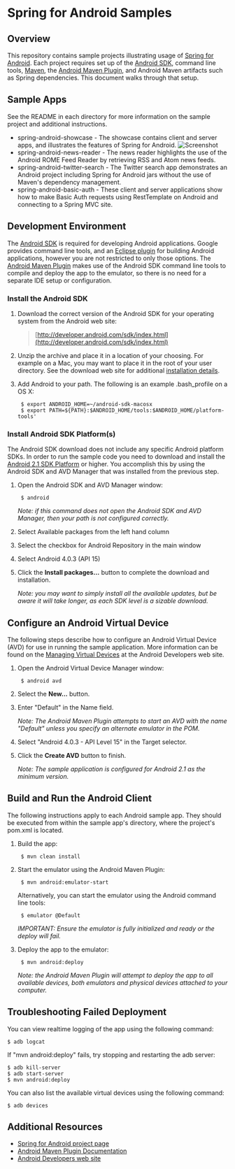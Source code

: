 # Spring for Android Samples

## Overview

This repository contains sample projects illustrating usage of [Spring for Android](http://www.springsource.org/spring-android). Each project requires set up of the [Android SDK](http://developer.android.com/sdk/index.html), command line tools, [Maven](http://maven.apache.org/), the [Android Maven Plugin](http://code.google.com/p/maven-android-plugin/), and Android Maven artifacts such as Spring dependencies. This document walks through that setup.

## Sample Apps

See the README in each directory for more information on the sample project and additional instructions.

* spring-android-showcase - The showcase contains client and server apps, and illustrates the features of Spring for Android.
![Screenshot](/spring-android-showcase/screeshot001.jpg)
* spring-android-news-reader - The news reader highlights the use of the Android ROME Feed Reader by retrieving RSS and Atom news feeds.
* spring-android-twitter-search - The Twitter search app demonstrates an Android project including Spring for Android jars without the use of Maven's dependency management.
* spring-android-basic-auth - These client and server applications show how to make Basic Auth requests using RestTemplate on Android and connecting to a Spring MVC site.

## Development Environment

The [Android SDK](http://developer.android.com/sdk/index.html) is required for developing Android applications. Google provides command line tools, and an [Eclipse plugin](http://developer.android.com/sdk/eclipse-adt.html) for building Android applications, however you are not restricted to only those options. The [Android Maven Plugin](http://code.google.com/p/maven-android-plugin/) makes use of the Android SDK command line tools to compile and deploy the app to the emulator, so there is no need for a separate IDE setup or configuration.


### Install the Android SDK

1. Download the correct version of the Android SDK for your operating system from the Android web site:

	> [http://developer.android.com/sdk/index.html](http://developer.android.com/sdk/index.html)

1. Unzip the archive and place it in a location of your choosing. For example on a Mac, you may want to place it in the root of your user directory. See the download web site for additional [installation details](http://developer.android.com/sdk/installing.html).

2. Add Android to your path. The following is an example .bash_profile on a OS X:

		$ export ANDROID_HOME=~/android-sdk-macosx
		$ export PATH=${PATH}:$ANDROID_HOME/tools:$ANDROID_HOME/platform-tools'

### Install Android SDK Platform(s)

The Android SDK download does not include any specific Android platform SDKs. In order to run the sample code you need to download and install the [Android 2.1 SDK Platform](http://developer.android.com/sdk/android-2.1.html) or higher. You accomplish this by using the Android SDK and AVD Manager that was installed from the previous step.

1. Open the Android SDK and AVD Manager window:

		$ android

	_Note: if this command does not open the Android SDK and AVD Manager, then your path is not configured correctly._

2. Select Available packages from the left hand column

3. Select the checkbox for Android Repository in the main window

4. Select Android 4.0.3 (API 15)

5. Click the **Install packages...** button to complete the download and installation.

	_Note: you may want to simply install all the available updates, but be aware it will take longer, as each SDK level is a sizable download._


## Configure an Android Virtual Device

The following steps describe how to configure an Android Virtual Device (AVD) for use in running the sample application. More information can be found on the [Managing Virtual Devices](http://developer.android.com/guide/developing/devices/index.html) at the Android Developers web site.

1. Open the Android Virtual Device Manager window:

		$ android avd

2. Select the **New…** button.

3. Enter "Default" in the Name field.

	_Note: The Android Maven Plugin attempts to start an AVD with the name "Default" unless you specify an alternate emulator in the POM._

4. Select "Android 4.0.3 - API Level 15" in the Target selector.

5. Click the **Create AVD** button to finish.

	_Note: The sample application is configured for Android 2.1 as the minimum version._


## Build and Run the Android Client

The following instructions apply to each Android sample app. They should be executed from within the sample app's directory, where the project's pom.xml is located.

1. Build the app:

		$ mvn clean install

2. Start the emulator using the Android Maven Plugin:

		$ mvn android:emulator-start

	Alternatively, you can start the emulator using the Android command line tools:

		$ emulator @Default

	_IMPORTANT: Ensure the emulator is fully initialized and ready or the deploy will fail._

3. Deploy the app to the emulator:

		$ mvn android:deploy

	_Note: the Android Maven Plugin will attempt to deploy the app to all available devices, both emulators and physical devices attached to your computer._


## Troubleshooting Failed Deployment

You can view realtime logging of the app using the following command:

	$ adb logcat

If "mvn android:deploy" fails, try stopping and restarting the adb server:

	$ adb kill-server
	$ adb start-server
	$ mvn android:deploy

You can also list the available virtual devices using the following command:

	$ adb devices

## Additional Resources

* [Spring for Android project page](http://www.springsource.org/spring-android)
* [Android Maven Plugin Documentation](http://maven-android-plugin-m2site.googlecode.com/svn/plugin-info.html)
* [Android Developers web site](http://developer.android.com/index.html)
